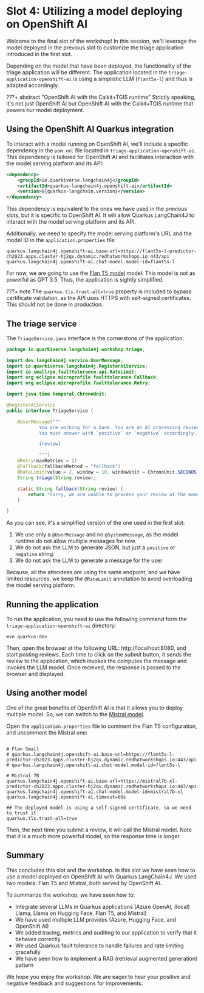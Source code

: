 # Slot 4: Utilizing a model deploying on OpenShift AI

Welcome to the final slot of the workshop! 
In this session, we'll leverage the model deployed in the previous slot to customize the triage application introduced in the first slot.

Depending on the model that have been deployed, the functionality of the triage application will be different.
The application located in the `triage-application-openshift-ai` is using a simplistic LLM (`flant5s-l`) and thus is adapted accordingly.

???+ abstract "OpenShift AI with the Caikit+TGIS runtime"
    Strictly speaking, it's not just OpenShift AI but OpenShift AI with the Caikit+TGIS runtime that powers our model deployment.

## Using the OpenShift AI Quarkus integration

To interact with a model running on OpenShift AI, we'll include a specific dependency in the `pom.xml` file located in `triage-application-openshift-ai`. 
This dependency is tailored for OpenShift AI and facilitates interaction with the model serving platform and its API:

```xml
<dependency>
    <groupId>io.quarkiverse.langchain4j</groupId>
    <artifactId>quarkus-langchain4j-openshift-ai</artifactId>
    <version>${quarkus-langchain.version}</version>
</dependency>
```
This dependency is equivalent to the ones we have used in the previous slots, but it is specific to OpenShift AI.
It will allow Quarkus LangChain4J to interact with the model serving platform and its API.

Additionally, we need to specify the model serving platform's URL and the model ID in the `application.properties` file:

```properties
quarkus.langchain4j.openshift-ai.base-url=https://flant5s-l-predictor-ch2023.apps.cluster-hj2qv.dynamic.redhatworkshops.io:443/api
quarkus.langchain4j.openshift-ai.chat-model.model-id=flant5s-l
```

For now, we are going to use the [Flan T5 model](https://paperswithcode.com/method/flan-t5) model.
This model is not as powerful as GPT 3.5. 
Thus, the application is sightly simplified.

???+ note
    The `quarkus.tls.trust-all=true` property is included to bypass certificate validation, as the API uses HTTPS with self-signed certificates. This should not be done in production.

## The triage service

The `TriageService.java` interface is the cornerstone of the application:

```java
package io.quarkiverse.langchain4j.workshop.triage;

import dev.langchain4j.service.UserMessage;
import io.quarkiverse.langchain4j.RegisterAiService;
import io.smallrye.faulttolerance.api.RateLimit;
import org.eclipse.microprofile.faulttolerance.Fallback;
import org.eclipse.microprofile.faulttolerance.Retry;

import java.time.temporal.ChronoUnit;

@RegisterAiService
public interface TriageService {

    @UserMessage("""
            You are working for a bank. You are an AI processing reviews about financial products. You need to triage the reviews into positive and negative ones.
            You must answer with `positive` or `negative` accordingly.

            {review}

            """)
    @Retry(maxRetries = 2)
    @Fallback(fallbackMethod = "fallback")
    @RateLimit(value = 2, window = 10, windowUnit = ChronoUnit.SECONDS)
    String triage(String review);

    static String fallback(String review) {
        return "Sorry, we are unable to process your review at the moment. Please try again later.";
    }

}

```

As you can see, it's a simplified version of the one used in the first slot:

1. We use only a `@UserMessage` and no `@SystemMessage`, as the model runtime do not allow multiple messages for now.
2. We do not ask the LLM to generate JSON, but just a `positive` or `negative` string.
3. We do not ask the LLM to generate a message for the user

Because, all the attendees are using the same endpoint, and we have limited resources, we keep the `@RateLimit` annotation to avoid overloading the model serving platform.

## Running the application

To run the application, you need to use the following command form the `triage-application-openshift-ai` directory:

```shell
mvn quarkus:dev
```

Then, open the browser at the following URL: http://localhost:8080, and start posting reviews.
Each time to click on the _submit_ button, it sends the review to the application, which invokes the computes the message and invokes
the LLM model.
Once received, the response is passed to the browser and displayed.

## Using another model

One of the great benefits of OpenShift AI is that it allows you to deploy multiple model.
So, we can switch to the [Mistral model](https://docs.mistral.ai/). 

Open the `application.properties` file to comment the Flan T5 configuration, and uncomment the Mistral one:

```properties

# Flan Small
# quarkus.langchain4j.openshift-ai.base-url=https://flant5s-l-predictor-ch2023.apps.cluster-hj2qv.dynamic.redhatworkshops.io:443/api
# quarkus.langchain4j.openshift-ai.chat-model.model-id=flant5s-l

# Mistral 7B
quarkus.langchain4j.openshift-ai.base-url=https://mistral7b-xl-predictor-ch2023.apps.cluster-hj2qv.dynamic.redhatworkshops.io:443/api
quarkus.langchain4j.openshift-ai.chat-model.model-id=mistral7b-xl
quarkus.langchain4j.openshift-ai.timeout=60s

## The deployed model is using a self-signed certificate, so we need to trust it.
quarkus.tls.trust-all=true
```

Then, the next time you submit a review, it will call the Mistral model.
Note that it is a much more powerful model, so the response time is longer.

## Summary

This concludes this slot and the workshop. 
In this slot we have seen how to use a model deployed on OpenShift AI with Quarkus LangChain4J.
We used two models: Flan T5 and Mistral, both served by OpenShift AI.

To summarize the workshop, we have seen how to:

* Integrate several LLMs in Quarkus applications (Azure OpenAI, (local) Llama, Llama on Hugging Face, Flan T5, and Mistral)
* We have used multiple LLM provides (Azure, Hugging Face, and OpenShift AI)
* We added tracing, metrics and auditing to our application to verify that it behaves correctly
* We used Quarkus fault tolerance to handle failures and rate limiting gracefully
* We have seen how to implement a RAG (retrieval augmented generation) pattern

We hope you enjoy the workshop. 
We are eager to hear your positive and negative feedback and suggestions for improvements.
